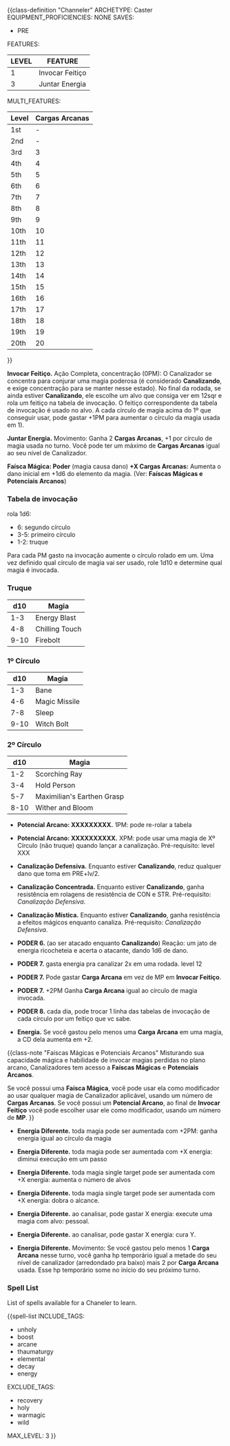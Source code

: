 {{class-definition "Channeler"
ARCHETYPE: Caster
EQUIPMENT_PROFICIENCIES: NONE
SAVES:
- PRE

FEATURES:

| LEVEL | FEATURE |
| ---- | ---- |
| 1 | Invocar Feitiço |
| 3 | Juntar Energia |


MULTI_FEATURES:

| Level | Cargas Arcanas |
| ----- | -------------- |
| 1st   | -              |
| 2nd   | -              |
| 3rd   | 3               |
| 4th   | 4               |
| 5th   | 5               |
| 6th   | 6               |
| 7th   | 7               |
| 8th   | 8               |
| 9th   | 9               |
| 10th  | 10               |
| 11th  | 11               |
| 12th  | 12               |
| 13th  | 13               |
| 14th  | 14               |
| 15th  | 15               |
| 16th  | 16               |
| 17th  | 17               |
| 18th  | 18               |
| 19th  | 19               |
| 20th  | 20               |
}}

<!-- talvez mudar pra chaneler?? -->

**Invocar Feitiço.** Ação Completa, concentração (0PM): O Canalizador se concentra para conjurar uma magia poderosa (é considerado **Canalizando**, e exige concentração para se manter nesse estado). No final da rodada, se ainda estiver **Canalizando**, ele escolhe um alvo que consiga ver em 12sqr e rola um feitiço na tabela de invocação. O feitiço correspondente da tabela de invocação é usado no alvo. A cada círculo de magia acima do 1º que conseguir usar, pode gastar +1PM para aumentar o círculo da magia usada em 1).

**Juntar Energia.** Movimento: Ganha 2 **Cargas Arcanas**, +1 por círculo de magia usada no turno. Você pode ter um máximo de **Cargas Arcanas** igual ao seu nível de Canalizador.

**Faísca Mágica: Poder** (magia causa dano) **+X Cargas Arcanas:** Aumenta o dano inicial em +1d6 do elemento da magia. (Ver: **Faíscas Mágicas e Potenciais Arcanos**)

### Tabela de invocação
rola 1d6:
- 6: segundo círculo
- 3-5: primeiro círculo
- 1-2: truque

Para cada PM gasto na invocação aumente o círculo rolado em um. Uma vez definido qual círculo de magia vai ser usado, role 1d10 e determine qual magia é invocada.

### Truque
| d10  | Magia          |
| ---- | -------------- |
| 1-3  | Energy Blast   |
| 4-8  | Chilling Touch |
| 9-10 | Firebolt       | 

### 1º Círculo
| d10  | Magia         |
| ---- | ------------- |
| 1-3  | Bane          |
| 4-6  | Magic Missile |
| 7-8  | Sleep         |
| 9-10 | Witch Bolt    |

### 2º Círculo
| d10  | Magia                      |
| ---- | -------------------------- |
| 1-2  | Scorching Ray              |
| 3-4  | Hold Person                |
| 5-7  | Maximilian's Earthen Grasp |
| 8-10 | Wither and Bloom           |

- **Potencial Arcano: XXXXXXXXX.** 1PM: pode re-rolar a tabela

- **Potencial Arcano: XXXXXXXXXX.** XPM: pode usar uma magia de Xº Círculo (não truque) quando lançar a canalização. Pré-requisito: level XXX

- **Canalização Defensiva.** Enquanto estiver **Canalizando**, reduz qualquer dano que toma em PRE+lv/2.

- **Canalização Concentrada.** Enquanto estiver **Canalizando**, ganha resistência em rolagens de resistência de CON e STR. Pré-requisito: *Canalização Defensiva*.

- **Canalização Mística.** Enquanto estiver **Canalizando**, ganha resistência a efeitos mágicos enquanto canaliza. Pré-requisito: *Canalização Defensiva*.

- **PODER 6.** (ao ser atacado enquanto **Canalizando**) Reação: um jato de energia ricocheteia e acerta o atacante, dando 1d6 de dano.

- **PODER 7.** gasta energia pra canalizar 2x em uma rodada. level 12

- **PODER 7.** Pode gastar **Carga Arcana** em vez de MP em **Invocar Feitiço**.

- **PODER 7.** +2PM Ganha **Carga Arcana** igual ao círculo de magia invocada.

- **PODER 8.** cada dia, pode trocar 1 linha das tabelas de invocação de cada círculo por um feitiço que vc sabe.

- **Energia.** Se você gastou pelo menos uma **Carga Arcana** em uma magia, a CD dela aumenta em +2.

{{class-note "Faíscas Mágicas e Potenciais Arcanos"
Misturando sua capacidade mágica e habilidade de invocar magias perdidas no plano arcano, Canalizadores tem acesso a **Faíscas Mágicas** e **Potenciais Arcanos**.

Se você possui uma **Faísca Mágica**, você pode usar ela como modificador ao usar qualquer magia de Canalizador aplicável, usando um número de **Cargas Arcanas**. Se você possui um **Potencial Arcano**, ao final de **Invocar Feitiço** você pode escolher usar ele como modificador, usando um número de **MP**.
}}

- **Energia Diferente.**  toda magia pode ser aumentada com +2PM: ganha energia igual ao círculo da magia

- **Energia Diferente.**  toda magia pode ser aumentada com +X energia: diminui execução em um passo

- **Energia Diferente.**  toda magia single target pode ser aumentada com +X energia: aumenta o número de alvos

- **Energia Diferente.**  toda magia single target pode ser aumentada com +X energia: dobra o alcance.

- **Energia Diferente.**  ao canalisar, pode gastar X energia: execute uma magia com alvo: pessoal.

- **Energia Diferente.** ao canalisar, pode gastar X energia: cura Y.

- **Energia Diferente.** Movimento: Se você gastou pelo menos 1 **Carga Arcana** nesse turno, você ganha hp temporário igual a metade do seu nível de canalizador (arredondado pra baixo) mais 2 por **Carga Arcana** usada. Esse hp temporário some no início do seu próximo turno.

### Spell List

List of spells available for a Chaneler to learn.


{{spell-list
INCLUDE_TAGS:
- unholy
- boost
- arcane
- thaumaturgy
- elemental
- decay
- energy

EXCLUDE_TAGS:
- recovery
- holy
- warmagic
- wild

MAX_LEVEL: 3
}}
